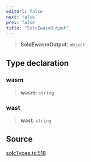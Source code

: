 ```yaml
---
editUrl: false
next: false
prev: false
title: "SolcEwasmOutput"
---
```


> **SolcEwasmOutput**: `object`

## Type declaration

### wasm

> **wasm**: `string`

### wast

> **wast**: `string`

## Source

[solcTypes.ts:518](https://github.com/evmts/tevm-monorepo/blob/main/bundler-packages/solc/src/solcTypes.ts#L518)
